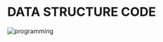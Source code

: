 # DATA STRUCTURE CODE
![programming](https://user-images.githubusercontent.com/62868878/108868671-74763d80-761c-11eb-917d-fd1e4f6e4b86.gif)

